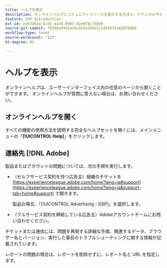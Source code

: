 ```yaml
---
title: ヘルプを表示
description: オンラインヘルプとコミュニティリソースを表示する方法と、テクニカルサポートを受ける方法について説明します。
feature: DSP Introduction
exl-id: 2e0226ea-bcd3-4a38-8907-d2e078c758d0
source-git-commit: 70598a94d2a2bc4c8e34de311d68872a8207006b
workflow-type: tm+mt
source-wordcount: '137'
ht-degree: 0%

---
```


# ヘルプを表示

オンラインヘルプは、ユーザーインターフェイス内の任意のページから開くことができます。 オンラインヘルプが質問に答えない場合は、お問い合わせください。

## オンラインヘルプを開く

すべての機能の使用方法を説明する完全なヘルプセットを開くには、メインメニューの「**[!UICONTROL Help]**」をクリックします。

<!--
## Ask the Adobe Advertising community

Look for answers to your questions in the [Adobe Advertising community forums](https://experienceleaguecommunities.adobe.com/t5/adobe-advertising/ct-p/adobe-advertising-cloud-community?profile.language=ja).
-->

## 連絡先 [!DNL Adobe]

製品またはアカウントの問題については、次の手順を実行します。

* （セルフサービス契約を持つ広告主）組織のチケットを [https://experienceleague.adobe.com/home?lang=ja#support](https://experienceleague.adobe.com/home?lang=ja&support-tab=home#support) で開きます。

  製品の場合、「[!UICONTROL Advertising - DSP]」を選択します。

* （フルサービス契約を締結している広告主）Adobeアカウントチームにお問い合わせください。

チケットまたは通信には、問題を再現する詳細な手順、関連するデータ、ブラウザー名とバージョン、実行した事前のトラブルシューティングに関する情報が記載されています。

レポートの問題の場合は、レポートを削除せずに、レポート名と URL を指定します。

